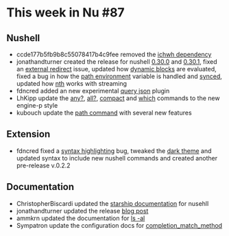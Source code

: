# This week in Nu #87

## Nushell

* ccde177b5fb9b8c55078417b4c9fee removed the [ichwh dependency](https://github.com/nushell/nushell/pull/3349)
* jonathandturner created the release for nushell [0.30.0](https://github.com/nushell/nushell/pull/3333) and [0.30.1](https://github.com/nushell/nushell/pull/3348), fixed an [external redirect](https://github.com/nushell/nushell/pull/3345) issue, updated how [dynamic blocks](https://github.com/nushell/nushell/pull/3339) are evaluated, fixed a bug in how the [path environment](https://github.com/nushell/nushell/pull/3336) variable is handled and [synced](https://github.com/nushell/nushell/pull/3335), updated how [nth](https://github.com/nushell/nushell/pull/3330) works with streaming
* fdncred added an new experimental [query json](https://github.com/nushell/nushell/pull/3327) plugin
* LhKipp update the [any?](https://github.com/nushell/nushell/pull/3324), [all?](https://github.com/nushell/nushell/pull/3312), [compact](https://github.com/nushell/nushell/pull/3325) and [which](https://github.com/nushell/nushell/pull/3310) commands to the new engine-p style
* kubouch update the [path command](https://github.com/nushell/nushell/pull/3256) with several new features

## Extension

* fdncred fixed a [syntax highlighting](https://github.com/nushell/vscode-nushell-lang/pull/32) bug, tweaked the [dark theme](https://github.com/nushell/vscode-nushell-lang/pull/31) and updated syntax to include new nushell commands and created another pre-release v.0.2.2

## Documentation

* ChristopherBiscardi updated the [starship documentation](https://github.com/nushell/nushell.github.io/pull/125) for nusehll
* jonathandturner updated the release [blog post](https://github.com/nushell/nushell.github.io/pull/124)
* ammkrn updated the documentation for [ls -al](https://github.com/nushell/nushell.github.io/pull/123)
* Sympatron update the configuration docs for [completion_match_method](https://github.com/nushell/nushell.github.io/pull/121)

